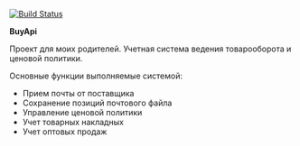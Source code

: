[![Build Status](https://travis-ci.org/StasEvseev/buy_api.svg?branch=master)](https://travis-ci.org/StasEvseev/buy_api)

**BuyApi**

Проект для моих родителей. Учетная система ведения товарооборота и ценовой политики.

Основные функции выполняемые системой:

* Прием почты от поставщика
* Сохранение позиций почтового файла
* Управление ценовой политики
* Учет товарных накладных
* Учет оптовых продаж
